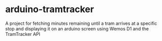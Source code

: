# arduino-tramtracker
A project for fetching minutes remaining until a tram arrives at a specific stop and displaying it on an arduino screen using Wemos D1 and the TramTracker API
